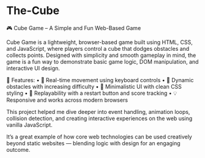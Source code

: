 # The-Cube
🎮 Cube Game – A Simple and Fun Web-Based Game

Cube Game is a lightweight, browser-based game built using HTML, CSS, and JavaScript, where players control a cube that dodges obstacles and collects points. Designed with simplicity and smooth gameplay in mind, the game is a fun way to demonstrate basic game logic, DOM manipulation, and interactive UI design.

🔧 Features:
	•	🚀 Real-time movement using keyboard controls
	•	🎯 Dynamic obstacles with increasing difficulty
	•	🎨 Minimalistic UI with clean CSS styling
	•	🔁 Replayability with a restart button and score tracking
	•	💡 Responsive and works across modern browsers

This project helped me dive deeper into event handling, animation loops, collision detection, and creating interactive experiences on the web using vanilla JavaScript.

It’s a great example of how core web technologies can be used creatively beyond static websites — blending logic with design for an engaging outcome.
